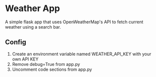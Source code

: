 # Weather App
A simple flask app that uses OpenWeatherMap's API to fetch current weather using a search bar.  

## Config
1. Create an environment variable named WEATHER_API_KEY with your own API KEY 
2. Remove debug=True from app.py
3. Uncomment code sections from app.py

